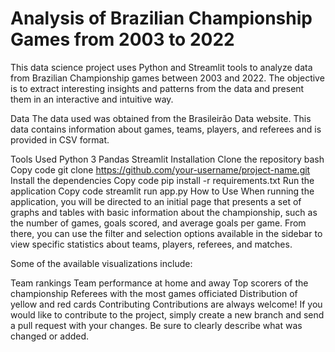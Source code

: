 # Analysis of Brazilian Championship Games from 2003 to 2022

This data science project uses Python and Streamlit tools to analyze data from Brazilian Championship games between 2003 and 2022. The objective is to extract interesting insights and patterns from the data and present them in an interactive and intuitive way.

Data
The data used was obtained from the Brasileirão Data website. This data contains information about games, teams, players, and referees and is provided in CSV format.

Tools Used
Python 3
Pandas
Streamlit
Installation
Clone the repository
bash
Copy code
git clone https://github.com/your-username/project-name.git
Install the dependencies
Copy code
pip install -r requirements.txt
Run the application
Copy code
streamlit run app.py
How to Use
When running the application, you will be directed to an initial page that presents a set of graphs and tables with basic information about the championship, such as the number of games, goals scored, and average goals per game. From there, you can use the filter and selection options available in the sidebar to view specific statistics about teams, players, referees, and matches.

Some of the available visualizations include:

Team rankings
Team performance at home and away
Top scorers of the championship
Referees with the most games officiated
Distribution of yellow and red cards
Contributing
Contributions are always welcome! If you would like to contribute to the project, simply create a new branch and send a pull request with your changes. Be sure to clearly describe what was changed or added.

